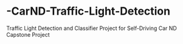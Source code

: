 # -CarND-Traffic-Light-Detection
Traffic Light Detection and Classifier Project for Self-Driving Car ND Capstone Project
